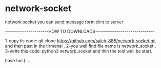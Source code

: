 # network-socket
network socket you can send message form clint to server





----------------------HOW TO DOWNLOADS------------------------------

1-copy tis code: git clone https://github.com/saleh-888/network-socket.git and then past in the tirmenal .
2-you well find file name is network_socket .
3-write this code: python3 network_socket and thin the tool well be start.


have fun (:
..
